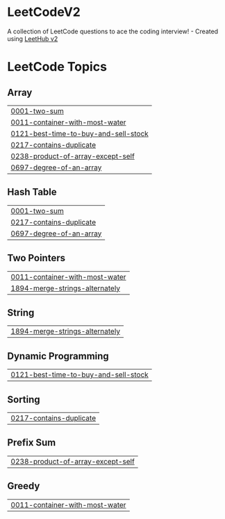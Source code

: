 # LeetCodeV2
A collection of LeetCode questions to ace the coding interview! - Created using [LeetHub v2](https://github.com/arunbhardwaj/LeetHub-2.0)

<!---LeetCode Topics Start-->
# LeetCode Topics
## Array
|  |
| ------- |
| [0001-two-sum](https://github.com/SaiRohitKondamudi/LeetCodeV2/tree/master/0001-two-sum) |
| [0011-container-with-most-water](https://github.com/SaiRohitKondamudi/LeetCodeV2/tree/master/0011-container-with-most-water) |
| [0121-best-time-to-buy-and-sell-stock](https://github.com/SaiRohitKondamudi/LeetCodeV2/tree/master/0121-best-time-to-buy-and-sell-stock) |
| [0217-contains-duplicate](https://github.com/SaiRohitKondamudi/LeetCodeV2/tree/master/0217-contains-duplicate) |
| [0238-product-of-array-except-self](https://github.com/SaiRohitKondamudi/LeetCodeV2/tree/master/0238-product-of-array-except-self) |
| [0697-degree-of-an-array](https://github.com/SaiRohitKondamudi/LeetCodeV2/tree/master/0697-degree-of-an-array) |
## Hash Table
|  |
| ------- |
| [0001-two-sum](https://github.com/SaiRohitKondamudi/LeetCodeV2/tree/master/0001-two-sum) |
| [0217-contains-duplicate](https://github.com/SaiRohitKondamudi/LeetCodeV2/tree/master/0217-contains-duplicate) |
| [0697-degree-of-an-array](https://github.com/SaiRohitKondamudi/LeetCodeV2/tree/master/0697-degree-of-an-array) |
## Two Pointers
|  |
| ------- |
| [0011-container-with-most-water](https://github.com/SaiRohitKondamudi/LeetCodeV2/tree/master/0011-container-with-most-water) |
| [1894-merge-strings-alternately](https://github.com/SaiRohitKondamudi/LeetCodeV2/tree/master/1894-merge-strings-alternately) |
## String
|  |
| ------- |
| [1894-merge-strings-alternately](https://github.com/SaiRohitKondamudi/LeetCodeV2/tree/master/1894-merge-strings-alternately) |
## Dynamic Programming
|  |
| ------- |
| [0121-best-time-to-buy-and-sell-stock](https://github.com/SaiRohitKondamudi/LeetCodeV2/tree/master/0121-best-time-to-buy-and-sell-stock) |
## Sorting
|  |
| ------- |
| [0217-contains-duplicate](https://github.com/SaiRohitKondamudi/LeetCodeV2/tree/master/0217-contains-duplicate) |
## Prefix Sum
|  |
| ------- |
| [0238-product-of-array-except-self](https://github.com/SaiRohitKondamudi/LeetCodeV2/tree/master/0238-product-of-array-except-self) |
## Greedy
|  |
| ------- |
| [0011-container-with-most-water](https://github.com/SaiRohitKondamudi/LeetCodeV2/tree/master/0011-container-with-most-water) |
<!---LeetCode Topics End-->